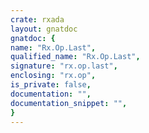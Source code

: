 ```yaml
---
crate: rxada
layout: gnatdoc
gnatdoc: {
name: "Rx.Op.Last",
qualified_name: "Rx.Op.Last",
signature: "rx.op.last",
enclosing: "rx.op",
is_private: false,
documentation: "",
documentation_snippet: "",
}
---
```

